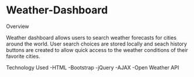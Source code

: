 # Weather-Dashboard

Overview

Weather dashboard allows users to search weather forecasts for cities around the world. User search choices are stored locally and seach history buttons are created to allow quick access to the weather conditions of their favorite cities.

Technology Used
-HTML
-Bootstrap
-jQuery
-AJAX
-Open Weather API




